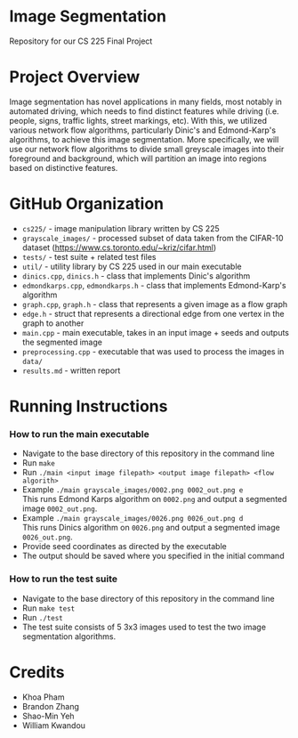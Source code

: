 # Image Segmentation
Repository for our CS 225 Final Project

# Project Overview

Image segmentation has novel applications in many fields, most notably in automated driving, which needs to find distinct features while driving (i.e. people, signs, traffic lights, street markings, etc). With this, we utilized various network flow algorithms, particularly Dinic's and Edmond-Karp's algorithms, to achieve this image segmentation. More specifically, we will use our network flow algorithms to divide small greyscale images into their foreground and background, which will partition an image into regions based on distinctive features. 

# GitHub Organization
* `cs225/` - image manipulation library written by CS 225
* `grayscale_images/` - processed subset of data taken from the CIFAR-10 dataset (https://www.cs.toronto.edu/~kriz/cifar.html)
* `tests/` - test suite + related test files
* `util/` - utility library by CS 225 used in our main executable
* `dinics.cpp`, `dinics.h` - class that implements Dinic's algorithm
* `edmondkarps.cpp`, `edmondkarps.h` - class that implements Edmond-Karp's algorithm
* `graph.cpp`, `graph.h` - class that represents a given image as a flow graph
* `edge.h` - struct that represents a directional edge from one vertex in the graph to another
* `main.cpp` - main executable, takes in an input image + seeds and outputs the segmented image
* `preprocessing.cpp` - executable that was used to process the images in `data/`
* `results.md` - written report

# Running Instructions

### How to run the main executable
* Navigate to the base directory of this repository in the command line
* Run `make`
* Run `./main <input image filepath> <output image filepath> <flow algorith>`
* Example `./main grayscale_images/0002.png 0002_out.png e`   
  This runs Edmond Karps algorithm on `0002.png` and output a segmented image `0002_out.png`.
* Example `./main grayscale_images/0026.png 0026_out.png d`   
  This runs Dinics algorithm on `0026.png` and output a segmented image `0026_out.png`.
* Provide seed coordinates as directed by the executable
* The output should be saved where you specified in the initial command

### How to run the test suite
* Navigate to the base directory of this repository in the command line
* Run `make test`
* Run `./test`
* The test suite consists of 5 3x3 images used to test the two image segmentation algorithms.

# Credits
* Khoa Pham
* Brandon Zhang
* Shao-Min Yeh
* William Kwandou
